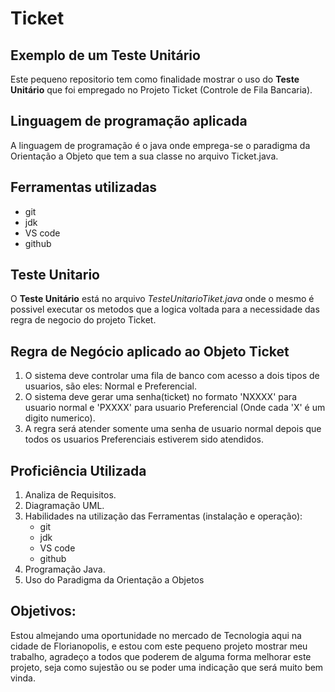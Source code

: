 # Ticket
## Exemplo de um Teste Unitário

Este pequeno repositorio tem como finalidade mostrar o uso do **Teste Unitário** que foi empregado no Projeto Ticket (Controle de Fila Bancaria).

## Linguagem de programação aplicada
A linguagem de programação é o java onde emprega-se o paradigma da Orientação a Objeto que tem a sua classe no arquivo Ticket.java.

## Ferramentas utilizadas
* git
* jdk
* VS code
* github

## Teste Unitario
O **Teste Unitário** está no arquivo *TesteUnitarioTiket.java* onde o mesmo é possivel executar os metodos que a logica voltada para a necessidade das regra de negocio do projeto Ticket.

## Regra de Negócio aplicado ao Objeto Ticket
1. O sistema deve controlar uma fila de banco com acesso a dois tipos de usuarios, são eles: Normal e Preferencial.
2. O sistema deve gerar uma senha(ticket) no formato 'NXXXX' para usuario normal e 'PXXXX' para usuario Preferencial (Onde cada 'X' é um digito numerico).
3. A regra será atender somente uma senha de usuario normal depois que todos os usuarios Preferenciais estiverem sido atendidos.

## Proficiência Utilizada
1. Analiza de Requisitos.
2. Diagramação UML.
3. Habilidades na utilização das Ferramentas (instalação e operação):
    * git
    * jdk
    * VS code
    * github
4. Programação Java.
5. Uso do Paradigma da Orientação a Objetos

## Objetivos:
Estou almejando uma oportunidade no mercado de Tecnologia aqui na cidade de Florianopolis, e estou com este pequeno projeto mostrar meu trabalho, agradeço a todos que poderem de alguma forma melhorar este projeto, seja como sujestão ou se poder uma indicação que será muito bem vinda.

